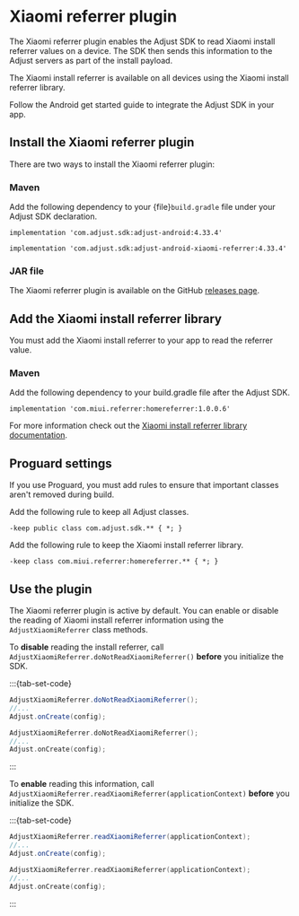 # Xiaomi referrer plugin

The Xiaomi referrer plugin enables the Adjust SDK to read Xiaomi install referrer values on a device. The SDK then sends this information to the Adjust servers as part of the install payload.

The Xiaomi install referrer is available on all devices using the Xiaomi install referrer library.

Follow the Android get started guide to integrate the Adjust SDK in your app.

## Install the Xiaomi referrer plugin

There are two ways to install the Xiaomi referrer plugin:

### Maven

Add the following dependency to your {file}`build.gradle` file under your Adjust SDK declaration.

```
implementation 'com.adjust.sdk:adjust-android:4.33.4'

implementation 'com.adjust.sdk:adjust-android-xiaomi-referrer:4.33.4'
```

### JAR file

The Xiaomi referrer plugin is available on the GitHub [releases page](https://github.com/adjust/android_sdk/releases).

## Add the Xiaomi install referrer library

You must add the Xiaomi install referrer to your app to read the referrer value.

### Maven

Add the following dependency to your build.gradle file after the Adjust SDK.

```
implementation 'com.miui.referrer:homereferrer:1.0.0.6'
```

For more information check out the [Xiaomi install referrer library documentation](https://global.developer.mi.com/document?doc=service.getAppsReferral).

## Proguard settings

If you use Proguard, you must add rules to ensure that important classes aren't removed during build.

Add the following rule to keep all Adjust classes.

```
-keep public class com.adjust.sdk.** { *; }
```

Add the following rule to keep the Xiaomi install referrer library.

```
-keep class com.miui.referrer:homereferrer.** { *; }
```

## Use the plugin

The Xiaomi referrer plugin is active by default. You can enable or disable the reading of Xiaomi install referrer information using the `AdjustXiaomiReferrer` class methods.

To __disable__ reading the install referrer, call `AdjustXiaomiReferrer.doNotReadXiaomiReferrer()` __before__ you initialize the SDK.

:::{tab-set-code}
```Java
AdjustXiaomiReferrer.doNotReadXiaomiReferrer();
//...
Adjust.onCreate(config);
```

```Kotlin
AdjustXiaomiReferrer.doNotReadXiaomiReferrer();
//...
Adjust.onCreate(config);
```
:::

To __enable__ reading this information, call `AdjustXiaomiReferrer.readXiaomiReferrer(applicationContext)` __before__ you initialize the SDK.

:::{tab-set-code}
```Java
AdjustXiaomiReferrer.readXiaomiReferrer(applicationContext);
//...
Adjust.onCreate(config);
```

```Kotlin
AdjustXiaomiReferrer.readXiaomiReferrer(applicationContext);
//...
Adjust.onCreate(config);
```
:::

